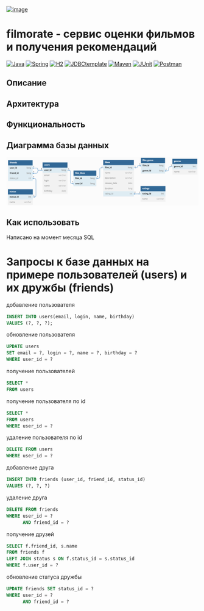 [![image](https://github.com/OsipovKonstantin/java-filmorate/assets/98541812/bd33b41e-4bcc-4fa9-a286-be5b6c09300d)](https://nypost.com/2022/05/31/movie-theaters-have-popcorn-candy-shortages-over-inflation/)
# filmorate - сервис оценки фильмов и получения рекомендаций
[![Java](https://img.shields.io/badge/-Java%2011-F29111?style=for-the-badge&logo=java&logoColor=e38873)](https://www.oracle.com/java/)
[![Spring](https://img.shields.io/badge/-Spring%202.7.1-6AAD3D?style=for-the-badge&logo=spring&logoColor=90fd87)](https://spring.io/projects/spring-framework) 
[![H2](https://img.shields.io/badge/-H2-0f1aa3?style=for-the-badge&logo=db&logoColor=FFFFFF)](https://www.postgresql.org/)
[![JDBCtemplate](https://img.shields.io/badge/-JDBC_template-000000?style=for-the-badge&logo=db&logoColor=FFFFFF)](https://www.postgresql.org/)
[![Maven](https://img.shields.io/badge/-Maven-7D2675?style=for-the-badge&logo=apache&logoColor=e38873)](https://maven.apache.org/)
[![JUnit](https://img.shields.io/badge/JUnit%205-6CA315?style=for-the-badge&logo=JUnit&logoColor=white)](https://junit.org/junit5/docs/current/user-guide/)
[![Postman](https://img.shields.io/badge/Postman-FF6C37?style=for-the-badge&logo=postman&logoColor=white)](https://www.postman.com/)

## Описание
## Архитектура
## Функциональность
## Диаграмма базы данных
![схема БД H2](filmorate_schema_DB.png)
## Как использовать




Написано на момент месяца SQL
# Запросы к базе данных на примере пользователей (users) и их дружбы (friends)
добавление пользователя
```sql
INSERT INTO users(email, login, name, birthday) 
VALUES (?, ?, ?);
```

обновление пользователя
```sql
UPDATE users 
SET email = ?, login = ?, name = ?, birthday = ? 
WHERE user_id = ?
```

получение пользователей
```sql
SELECT * 
FROM users
```

получение пользователя по id
```sql
SELECT * 
FROM users 
WHERE user_id = ?
```

удаление пользователя по id
```sql
DELETE FROM users 
WHERE user_id = ?
```

добавление друга
```sql
INSERT INTO friends (user_id, friend_id, status_id) 
VALUES (?, ?, ?)
```

удаление друга
```sql
DELETE FROM friends 
WHERE user_id = ? 
      AND friend_id = ?
```

получение друзей
```sql
SELECT f.friend_id, s.name 
FROM friends f 
LEFT JOIN status s ON f.status_id = s.status_id
WHERE f.user_id = ?
```

обновление статуса дружбы
```sql
UPDATE friends SET status_id = ? 
WHERE user_id = ? 
      AND friend_id = ?
```
